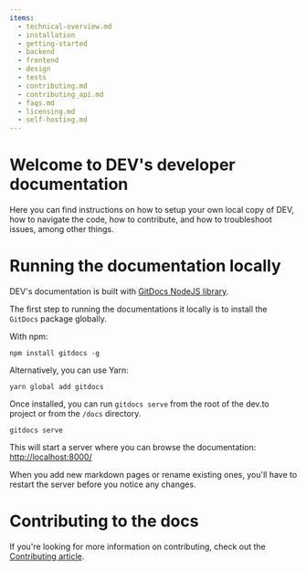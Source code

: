 ```yaml
---
items:
  - technical-overview.md
  - installation
  - getting-started
  - backend
  - frontend
  - design
  - tests
  - contributing.md
  - contributing_api.md
  - faqs.md
  - licensing.md
  - self-hosting.md
---
```


# Welcome to DEV's developer documentation

Here you can find instructions on how to setup your own local copy of DEV, how to navigate the code, how to contribute, and how to troubleshoot issues, among other things.

# Running the documentation locally

DEV's documentation is built with [GitDocs NodeJS library](https://www.npmjs.com/package/gitdocs).

The first step to running the documentations it locally is to install the `GitDocs` package globally.

With npm:

```shell
npm install gitdocs -g
```

Alternatively, you can use Yarn:

```shell
yarn global add gitdocs
```

Once installed, you can run `gitdocs serve` from the root of the dev.to project or from the `/docs` directory.

```shell
gitdocs serve
```

This will start a server where you can browse the documentation: <http://localhost:8000/>

When you add new markdown pages or rename existing ones, you'll have to restart
the server before you notice any changes.

# Contributing to the docs

If you're looking for more information on contributing, check out the [Contributing article](https://docs.dev.to/contributing/).
